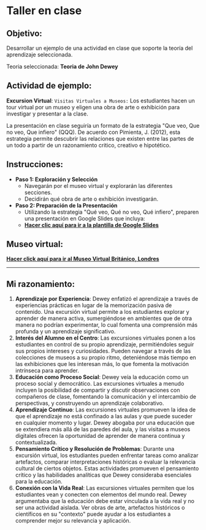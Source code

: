 # Taller en clase
## Objetivo: 
Desarrollar un ejemplo de una actividad en clase que soporte la teoría del aprendizaje seleccionada. 

Teoria seleccionada: **Teoria de John Dewey**
## Actividad de ejemplo:
**Excursion Virtual**:
`Visitas Virtuales a Museos:` Los estudiantes hacen un tour virtual por un museo y eligen una obra de arte o exhibición para investigar y presentar a la clase.

La presentación en clase seguiría un formato de la estrategia "Que veo, Que no veo, Que infiero" (QQQ).  De acuerdo con Pimienta, J. (2012), esta estrategia permite descubrir las relaciones que existen entre las partes de un todo a partir de un razonamiento critico, creativo e hipotético. 
## Instrucciones:
- **Paso 1: Exploración y Selección**
	- Navegarán por el museo virtual y explorarán las diferentes secciones.
	- Decidirán qué obra de arte o exhibición investigarán.
- **Paso 2: Preparación de la Presentación**
	- Utilizando la estrategia "Qué veo, Qué no veo, Qué infiero", preparen una presentación en Google Slides que incluya:
	 - **<a href="https://docs.google.com/presentation/d/1-THPSX5thGq63kohOOx3CbRRI5grgdme5wFaU3Eknx4/edit?usp=sharing" target="_blank">Hacer clic aquí para ir a la plantilla de Google Slides</a>**

## Museo virtual:
**<a href="https://www.google.co.uk/maps/@51.5192048,-0.1274951,2a,75y,172.87h,89.26t/data=!3m6!1e1!3m4!1sFyBuFtvu6FeVvVVc5--uiw!2e0!7i13312!8i6656?hl=en" target="_blank">Hacer click aquí para ir al Museo Virtual Británico, Londres</a>**
___
## Mi razonamiento: 
1. **Aprendizaje por Experiencia**: Dewey enfatizó el aprendizaje a través de experiencias prácticas en lugar de la memorización pasiva de contenido. Una excursión virtual permite a los estudiantes explorar y aprender de manera activa, sumergiéndose en ambientes que de otra manera no podrían experimentar, lo cual fomenta una comprensión más profunda y un aprendizaje significativo.
2. **Interés del Alumno en el Centro**: Las excursiones virtuales ponen a los estudiantes en control de su propio aprendizaje, permitiéndoles seguir sus propios intereses y curiosidades. Pueden navegar a través de las colecciones de museos a su propio ritmo, deteniéndose más tiempo en las exhibiciones que les interesan más, lo que fomenta la motivación intrínseca para aprender.
3. **Educación como Proceso Social**: Dewey veía la educación como un proceso social y democrático. Las excursiones virtuales a menudo incluyen la posibilidad de compartir y discutir observaciones con compañeros de clase, fomentando la comunicación y el intercambio de perspectivas, y construyendo un aprendizaje colaborativo.
4. **Aprendizaje Continuo**: Las excursiones virtuales promueven la idea de que el aprendizaje no está confinado a las aulas y que puede suceder en cualquier momento y lugar. Dewey abogaba por una educación que se extendiera más allá de las paredes del aula, y las visitas a museos digitales ofrecen la oportunidad de aprender de manera continua y contextualizada.
5. **Pensamiento Crítico y Resolución de Problemas**: Durante una excursión virtual, los estudiantes pueden enfrentar tareas como analizar artefactos, comparar interpretaciones históricas o evaluar la relevancia cultural de ciertos objetos. Estas actividades promueven el pensamiento crítico y las habilidades analíticas que Dewey consideraba esenciales para la educación.
6. **Conexión con la Vida Real**: Las excursiones virtuales permiten que los estudiantes vean y conecten con elementos del mundo real. Dewey argumentaba que la educación debe estar vinculada a la vida real y no ser una actividad aislada. Ver obras de arte, artefactos históricos o científicos en su "contexto" puede ayudar a los estudiantes a comprender mejor su relevancia y aplicación.
